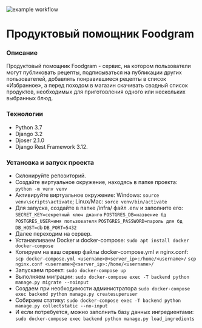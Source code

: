 ![example workflow](https://github.com/WhatIsMyNam3/foodgram-project-react/actions/workflows/foodgram_workflow.yml/badge.svg)

# Продуктовый помощник Foodgram

### Описание
Продуктовый помощник Foodgram - сервис, на котором пользователи могут публиковать рецепты, подписываться на публикации других пользователей, добавлять понравившиеся рецепты в список «Избранное», а перед походом в магазин скачивать сводный список продуктов, необходимых для приготовления одного или нескольких выбранных блюд.

### Технологии
- Python 3.7
- Django 3.2
- Djoser 2.1.0
- Django Rest Framework 3.12.

### Установка и запуск проекта
- Склонируйте репозиторий.
- Создайте виртуальное окружение, находясь в папке проекта:  
``` python -m venv venv ```  
- Активируйте виртуальное окружение: 
Windows: `source venv\scripts\activate`;
Linux/Mac: `sorce venv/bin/activate`
- Для запуска, создайте в папке /infra/ файл .env и заполните его:  
```SECRET_KEY=секретный ключ джанго```
```POSTGRES_DB=назвение бд```
```POSTGRES_USER=имя пользователя```
```POSTGRES_PASSWORD=пароль для бд```
```DB_HOST=db```
```DB_PORT=5432 ```  
- Далее переходим на сервер.
- Устанавливаем Docker и docker-compose:
```sudo apt install docker docker-compose```
- Копируем на ваш сервер файлы docker-compose.yml и nginx.conf:
```scp docker-compose.yml <username>@<server_ip>:/home/<username>/```
```scp nginx.conf <username>@<server_ip>:/home/<username>/```
- Запускаем проект:
```sudo docker-compose up```
- Выполняем миграции:
```sudo docker-compose exec -T backend python manage.py migrate --noinput```
- Создаем при необходимости администратора
```sudo docker-compose exec backend python manage.py createsuperuser```
- Собираем статику:
```sudo docker-compose exec -T backend python manage.py collectstatic --no-input```
- И если потребуется, можно заполнить базу данных ингредиентами: 
```sudo docker-compose exec backend python manage.py load_ingredients```

